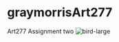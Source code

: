 # graymorrisArt277
Art277 Assignment two
![bird-large](https://user-images.githubusercontent.com/90771133/143181744-bd996a9c-9513-426c-8b69-a7287e5d245c.jpg)

